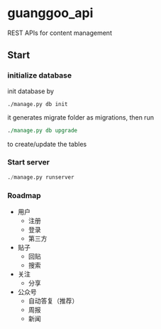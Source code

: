# guanggoo_api
REST APIs for content management

## Start

### initialize database
init database by 
```shell
./manage.py db init 
```
it generates migrate folder as migrations, then run
```perl
./manage.py db upgrade
```
to create/update the tables

### Start server
```python
./manage.py runserver
```


### Roadmap
* 用户
  * 注册
  * 登录
  * 第三方
* 贴子
  * 回贴
  * 搜索
* 关注
  * 分享
* 公众号
  * 自动答复（推荐）
  * 周报
  * 新闻
